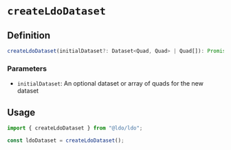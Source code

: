 # `createLdoDataset`

## Definition
```typescript
createLdoDataset(initialDataset?: Dataset<Quad, Quad> | Quad[]): Promise<LdoDataset>
```

### Parameters
 - `initialDataset`: An optional dataset or array of quads for the new dataset

## Usage

```typescript
import { createLdoDataset } from "@ldo/ldo";

const ldoDataset = createLdoDataset();
```
